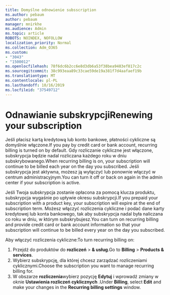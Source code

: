 ```yaml
---
title: Domyślne odnowienie subsscription
ms.author: pebaum
author: pebaum
manager: mnirkhe
ms.audience: Admin
ms.topic: article
ROBOTS: NOINDEX, NOFOLLOW
localization_priority: Normal
ms.collection: Adm_O365
ms.custom:
- "3043"
- "1500012"
ms.openlocfilehash: 78f6dc6b2cc6e8d3db6a53f38bea9483ef817c2c
ms.sourcegitcommit: 38c993eaa89c33cae59de19a381f7d4aafaef19b
ms.translationtype: MT
ms.contentlocale: pl-PL
ms.lasthandoff: 10/16/2019
ms.locfileid: "37549712"
---
```

# <a name="renewing-your-subscription"></a><span data-ttu-id="aaa4d-102">Odnawianie subskrypcji</span><span class="sxs-lookup"><span data-stu-id="aaa4d-102">Renewing your subscription</span></span>

<span data-ttu-id="aaa4d-103">Jeśli płacisz kartą kredytową lub konto bankowe, płatności cykliczne są domyślnie włączone.</span><span class="sxs-lookup"><span data-stu-id="aaa4d-103">If you pay by credit card or bank account, recurring billing is turned on by default.</span></span> <span data-ttu-id="aaa4d-104">Gdy rozliczanie cykliczne jest włączone, subskrypcja będzie nadal rozliczana każdego roku w dniu subskrybowanego.</span><span class="sxs-lookup"><span data-stu-id="aaa4d-104">When recurring billing is on, your subscription will continue to be billed each year on the day you subscribed.</span></span> <span data-ttu-id="aaa4d-105">Jeśli subskrypcja jest aktywna, możesz ją wyłączyć lub ponownie włączyć w centrum administracyjnym.</span><span class="sxs-lookup"><span data-stu-id="aaa4d-105">You can turn it off or back on again in the admin center if your subscription is active.</span></span>

<span data-ttu-id="aaa4d-106">Jeśli Twoja subskrypcja zostanie opłacona za pomocą klucza produktu, subskrypcja wygaśnie po upływie okresu subskrypcji.</span><span class="sxs-lookup"><span data-stu-id="aaa4d-106">If you prepaid your subscription with a product key, your subscription will expire at the end of subscription term.</span></span> <span data-ttu-id="aaa4d-107">Możesz włączyć rozliczenia cykliczne i podać dane karty kredytowej lub konta bankowego, tak aby subskrypcja nadal była naliczana co roku w dniu, w którym subskrybujesz.</span><span class="sxs-lookup"><span data-stu-id="aaa4d-107">You can turn on recurring billing and provide credit card or bank account information so that your subscription will continue to be billed every year on the day you subscribed.</span></span>

<span data-ttu-id="aaa4d-108">Aby włączyć rozliczenia cykliczne:</span><span class="sxs-lookup"><span data-stu-id="aaa4d-108">To turn recurring billing on:</span></span> 

1. <span data-ttu-id="aaa4d-109">Przejdź do produktów do **rozliczeń** > **& usług**.</span><span class="sxs-lookup"><span data-stu-id="aaa4d-109">Go to **Billing** > **Products & services**.</span></span>
2. <span data-ttu-id="aaa4d-110">Wybierz subskrypcję, dla której chcesz zarządzać rozliczeniami cyklicznymi.</span><span class="sxs-lookup"><span data-stu-id="aaa4d-110">Choose the subscription you want to manage recurring billing for.</span></span>
3. <span data-ttu-id="aaa4d-111">W obszarze **rozliczenia**wybierz pozycję **Edytuj** i wprowadź zmiany w oknie **Ustawienia rozliczeń cyklicznych** .</span><span class="sxs-lookup"><span data-stu-id="aaa4d-111">Under **Billing**, select **Edit** and make your changes in the **Recurring billing settings** window.</span></span> 